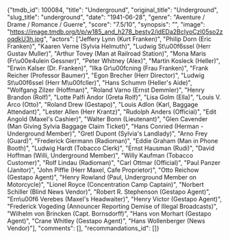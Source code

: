 {"tmdb_id": 100084, "title": "Underground", "original_title": "Underground", "slug_title": "underground", "date": "1941-06-28", "genre": "Aventure / Drame / Romance / Guerre", "score": "7.5/10", "synopsis": "", "image": "https://image.tmdb.org/t/p/w185_and_h278_bestv2/idEDa2BcIyoCzI05so2zoqdkU3h.jpg", "actors": ["Jeffery Lynn (Kurt Franken)", "Philip Dorn (Eric Franken)", "Kaaren Verne (Sylvia Helmuth)", "Ludwig St\u00f6ssel (Herr Gustav Muller)", "Arthur Tovey (Man at Railroad Station)", "Mona Maris (Fr\u00e4ulein Gessner)", "Peter Whitney (Alex)", "Martin Kosleck (Heller)", "Erwin Kalser (Dr. Franken)", "Ilka Gr\u00fcning (Frau Franken)", "Frank Reicher (Professor Baumer)", "Egon Brecher (Herr Director)", "Ludwig St\u00f6ssel (Herr M\u00fcller)", "Hans Schumm (Heller's Aide)", "Wolfgang Zilzer (Hoffman)", "Roland Varno (Ernst Demmler)", "Henry Brandon (Rolf)", "Lotte Palfi Andor (Greta Rolf)", "Lisa Golm (Ella)", "Louis V. Arco (Otto)", "Roland Drew (Gestapo)", "Louis Adlon (Karl, Baggage Attendant)", "Lester Allen (Herr Krantz)", "Rudolph Anders (Official)", "Edit Angold (Maxel's Cashier)", "Walter Bonn (Lieutenant)", "Glen Cavender (Man Giving Sylvia Baggage Claim Ticket)", "Hans Conried (Herman - Underground Member)", "Gretl Dupont (Sylvia's Landlady)", "Arno Frey (Guard)", "Frederick Giermann (Radioman)", "Eddie Graham (Man in Phone Booth)", "Ludwig Hardt (Tobacco Clerk)", "Ernst Hausman (Rudi)", "David Hoffman (Willi, Underground Member)", "Willy Kaufman (Tobacco Customer)", "Rolf Lindau (Radioman)", "Carl Ottmar (Official)", "Paul Panzer (Janitor)", "John Piffle (Herr Maxel, Cafe Proprietor)", "Otto Reichow (Gestapo Agent)", "Henry Rowland (Paul, Underground Member on Motorcycle)", "Lionel Royce (Concentration Camp Captain)", "Norbert Schiller (Blind News Vendor)", "Robert R. Stephenson (Gestapo Agent)", "Ern\u00f6 Verebes (Maxel's Headwaiter)", "Henry Victor (Gestapo Agent)", "Frederick Vogeding (Announcer Reporting Demise of Illegal Broadcasts)", "Wilhelm von Brincken (Capt. Bornsdorff)", "Hans von Morhart (Gestapo Agent)", "Crane Whitley (Gestapo Agent)", "Hans Wollenberger (News Vendor)"], "comments": [], "recommandations_id": []}